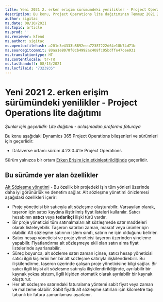 ```yaml
---
title: Yeni 2021 2. erken erişim sürümündeki yenilikler - Project Operations lite dağıtımı
description: Bu konu, Project Operations lite dağıtımının Temmuz 2021 2. dalga erken erişim sürümünde bulunan özellikler hakkında bilgi sağlar.
author: sigitac
ms.date: 08/10/2021
ms.topic: article
ms.prod: ''
ms.reviewer: kfend
ms.author: sigitac
ms.openlocfilehash: a201e3e4333b8892eea72387222d64e18b74d71b
ms.sourcegitcommit: 80aa1e8070f0cb4992ac408fc05bdffe47cee931
ms.translationtype: HT
ms.contentlocale: tr-TR
ms.lasthandoff: 08/13/2021
ms.locfileid: "7323935"
---
```

# <a name="whats-new-2021-wave-2-early-access---project-operations-lite-deployment"></a>Yeni 2021 2. erken erişim sürümündeki yenilikler - Project Operations lite dağıtımı

_Şunlar için geçerlidir: Lite dağıtımı - anlaşmadan proforma faturaya_

Bu konu aşağıdaki Dynamics 365 Project Operations bileşenleri ve sürümleri için geçerlidir:

  - Dataverse ortamı sürüm 4.23.0.4'te Project Operations

Sürüm yalnızca bir ortam [Erken Erişim için etkinleştirildiğinde](/power-platform/admin/opt-in-early-access-updates#how-to-enable-early-access-updates) geçerlidir.

## <a name="features-included-in-this-release"></a>Bu sürümde yer alan özellikler

[Alt Sözleşme yönetimi](../subcontracting/subcontracting_EA_scope.md) - Bu özellik bir projedeki işin tüm yönleri üzerinde daha iyi görünürlük ve denetim sağlar. Alt sözleşme yönetimi önizlemesi aşağıdaki özellikleri içerir:

  - Proje yöneticisi bir satıcıyla alt sözleşme oluşturabilir. Varsayılan olarak, taşeron için satıcı kaydına iliştirilmiş fiyat listeleri kullanılır. Satıcı hesabının **satıcı** veya **tedarikçi** ilişki türü vardır.
  - Bir proje yöneticisi tüm satınalmaları alt sözleşmede satır maddeleri olarak listeleyebilir. Taşeron satırları zaman, masraf veya ürünler için olabilir. Alt sözleşme satırının işlem sınıfı, satırın ne için olduğunu belirler.
  - Satıcı hesap yöneticisi ve proje yöneticisi taşeron üzerinden yineleme yapabilir. Fiyatlandırma alt sözleşmeye ekli olan satın alma fiyat listelerinde ayarlanabilir.
  - Süreç boyunca, alt sözleme satırı zaman içinse, satıcı hesap yöneticisi satıcı ilgili kişilerini her bir alt sözleşme satırıyla ilişkilendirebilir. Bu ilişkilendirme, taşeron üzerinde çalışan proje yöneticisine bilgi sağlar. Bir satıcı ilgili kişisi alt sözleşme satırıyla ilişkilendirildiğinde, ayrılabilir bir kaynak yoksa sistem, ilgili kişiden otomatik olarak ayrılabilir bir kaynak oluşturur.
  - Her alt sözleşme satırındaki faturalama yöntemi sabit fiyat veya zaman ve malzeme olabilir. Sabit fiyatlı alt sözleşme satırları için kilometre taşı tabanlı bir fatura zamanlaması ayarlanır.
